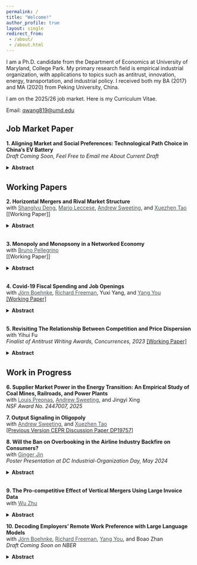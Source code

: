 ```yaml
---
permalink: /
title: "Welcome!"
author_profile: true
layout: single
redirect_from: 
 - /about/
 - /about.html
---
```


I am a Ph.D. candidate from the Department of Economics at University of Maryland, College Park. My primary research field is empirical industrial organization, with applications to topics such as antitrust, innovation, energy, transportation, and industrial policy. I received both my BA (2017) and MA (2020) from Peking University, China.

I am on the 2025/26 job market. Here is my Curriculum Vitae.

Email: <a href="mailto:qwang819@umd.edu">qwang819@umd.edu</a>

## Job Market Paper

**1. Aligning Market and Social Preferences: Technological Path Choice in China’s EV Battery**  
*Draft Coming Soon, Feel Free to Email me About Current Draft* 
  <details style="margin-bottom: 2rem;">
    <summary><strong>Abstract</strong></summary>
    <p>
    
    </p>
  </details>

## Working Papers

**2. Horizontal Mergers and Rival Market Structure**  
with <a href="https://www.shanglyudeng.com/" style="color: #494e52;">Shanglyu Deng</a>, <a href="https://www.marioleccese.com/" style="color: #494e52;">Mario Leccese</a>, <a href="http://www.asweeting.com/" style="color: #494e52;">Andrew Sweeting</a>, and <a href="https://www.xuezhentao.site" style="color: #494e52;">Xuezhen Tao</a>  
[[Working Paper]]
<details style="margin-bottom: 2rem;">
  <summary><strong>Abstract</strong></summary>
  <p style="text-align: justify;">
  Traditional measures of market concentration used when screening for anticom- petitive mergers, or applying structural presumptions, such as the market-level HHI, depend on the concentration of sales among non-merging rivals, as well as the shares of the merging parties. While the size of cost efficiencies needed to offset the market power effects of a merger, assuming static Nash equilibrium play both before and after a merger, depends only on the shares, characteristics and margins of the merging firms (Nocke and Whinston (2022)), we illustrate how, conditional on the shares and margins of the merging firms, rival market structure is often highly correlated with how rivals’ prices and outputs would change in response to changes in the prices or outputs of the parties, which in turn affects the profitability of mergers and the magnitude of any post-merger price and quantity changes when other efficiencies, or no efficiencies, are realized. We show that a simply calculated rival HHI measure is correlated with these changes for both price- and quantity-competition, for a variety of demand systems. We also illustrate how rival market structure can affect the incentives of a merged firm to engage in strategic behavior that may obscure the size of its realized efficiencies.
  </p>
</details>

**3. Monopoly and Monopsony in a Networked Economy**  
with <a href="https://www.brunopellegrino.com/" style="color: #494e52;">Bruno Pellegrino</a>  
[[Working Paper]]

 <details style="margin-bottom: 2rem;">
   <summary><strong>Abstract</strong></summary>
   <p style="text-align: justify;">
   This paper examines the joint welfare effects of monopoly and monopsony power in the U.S. economy, where firms often exert market power in both product and factor markets. We develop a general equilibrium framework that captures the network of firm interactions through supply chains, product competition, and labor markets. Using data on publicly traded firms, we estimate that combined market power reduced total surplus by 5.7% in 2015. Importantly, monopoly and monopsony effects are sub-additive. Furthermore, we find that accounting for monopsony in factor markets not only exacerbates the welfare damages of hypothetical mergers but also renders Cournot competition welfare-superior to Bertrand, highlighting the nuanced interplay of dual market power.
   </p>
 </details>

**4. Covid-19 Fiscal Spending and Job Openings**  
with <a href="https://jboehnke.com/" style="color: #494e52;">Jörn Boehnke</a>, <a href="https://freeman.scholars.harvard.edu/" style="color: #494e52;">Richard Freeman</a>, Yuxi Yang, and <a href="https://yangyou1.weebly.com/" style="color: #494e52;">Yang You</a>  
[[Working Paper]](https://yangyou1.weebly.com/uploads/1/3/3/8/133813498/job_market_s_reaction_to_covid_spending_v1.pdf)

 <details style="margin-bottom: 2rem;">
   <summary><strong>Abstract</strong></summary>
   <p style="text-align: justify;">
   We analyze a novel transaction-level pandemic-related government spending of $1.27 trillion and document that companies receiving more government funding experienced faster recovery in labor demand— a one percent increase in the award amount (0.48 million) led to 0.15% more job postings relative to the 2019 average. To gauge the magnitude, we find that a job posting response of one percent additional COVID spending is equivalent to a 1.55 percent revenue increase. New job creation mainly concentrates on transportation and construction industries and restores the occupation composition toward pre-COVID labor demand. However, further exploring the heterogeneity of job creation, we find that firms that receive more funding require only slightly lower education, and no evidence shows a stronger demand for on-site jobs or occupations with more in-person interaction. Our findings are consistent with the view that firms use government fiscal expenditure to insure themselves against the pandemic shocks and maintain standard employment structures, rather than disproportionately hiring necessary workers for COVID-19. 
   </p>
 </details>

**5. Revisiting The Relationship Between Competition and Price Dispersion**  
with Yihui Fu  
*Finalist of Antitrust Writing Awards, Concurrences, 2023*
[[Working Paper]](https://www.dropbox.com/scl/fi/cwe8wjpc9m2pyeo3v6frn/airline_price_dispersion.pdf?rlkey=x8mmmu6po61mmyfe6ltvksy0b&st=3qs6mtej&dl=0)

 <details style="margin-bottom: 2rem;">
   <summary><strong>Abstract</strong></summary>
   <p style="text-align: justify;">
   Using novel granular data covering price and booking information of flights in China, we test the theory that predicts how the competition will affect price dispersion. We complement past price dispersion studies by making two contributions: First, we accurately identify and isolate three types of price dispersion originating from either third-degree price discrimination or peak-lead pricing. Second, we test the relative contribution of industry-elasticity and cross-price elasticity to price dispersion. Results suggest that both cross-price elasticity and industry-elasticity are crucial in determining the relationship between price dispersion and competition. Consistent with Borenstein and Rose (1994), we find that more competition will increase both intertemporal price dispersion and across-date price dispersion but not the across-departure-time price dispersion. Buying tickets earlier and buying flights on non-popular dates benefit more from competition.
   </p>
 </details>


## Work in Progress

**6. Supplier Market Power in the Energy Transition: An Empirical Study of Coal Mines, Railroads, and Power Plants**  
with <a href="https://www.louispreonas.com/" style="color: #494e52;">Louis Preonas</a>, <a href="http://www.asweeting.com/" style="color: #494e52;">Andrew Sweeting</a>, and Jingyi Xing  
*NSF Award No. 2447007, 2025*

**7. Output Signaling in Oligopoly**  
with <a href="http://www.asweeting.com/" style="color: #494e52;">Andrew Sweeting</a>, and <a href="https://www.xuezhentao.site" style="color: #494e52;">Xuezhen Tao</a>  
[[Previous Version CEPR Discussion Paper DP19757]](https://cepr.org/publications/dp19757)

**8. Will the Ban on Overbooking in the Airline Industry Backfire on Consumers?**  
with <a href="https://www.gingerjin.com/" style="color: #494e52;">Ginger Jin</a>  
*Poster Presentation at DC Industrial-Organization Day, May 2024*

 <details style="margin-bottom: 2rem;">
   <summary><strong>Abstract</strong></summary>
   <p style="text-align: justify;">
   The practice of overselling, while contentious, has remained a legal strategy in the airline industry for a long time. On one hand, overselling exposes passengers to the risk of being involuntarily bumped from their flights. On the other hand, overselling enables airlines to keep efficient operations and maintain low fares. This paper aims to study the welfare implications of overselling, examine the potential effects of a ban on this practice and explore alternative remedies. We start with a reduced-form analysis, centering on the public relations debacle involving United Airlines (UA) in 2017. The results highlight a substantial increase in the lower end of UA's price distribution and a corresponding decrease in its load factor following a reduction in overselling. Subsequently, we construct a novel structural model that incorporates consumer considerations of bumping risk in their decision-making process, while carriers strategically leverage no-shows to facilitate overselling. Finally, we contemplate three counterfactual scenarios: the prohibition of overselling, heightened public awareness, and increased bumping compensation.

   </p>
 </details>

**9. The Pro-competitive Effect of Vertical Mergers Using Large Invoice Data**  
with <a href="https://www.sem.tsinghua.edu.cn/en/info/1216/7050.htm" style="color: #494e52;">Wu Zhu</a>  

 <details>
   <summary><strong>Abstract</strong></summary>
   <p style="text-align: justify;">

   </p>
 </details>

**10. Decoding Employers’ Remote Work Preference with Large Language Models**  
with <a href="https://jboehnke.com/" style="color: #494e52;">Jörn Boehnke</a>, <a href="https://freeman.scholars.harvard.edu/" style="color: #494e52;">Richard Freeman</a>, <a href="https://yangyou1.weebly.com/" style="color: #494e52;">Yang You</a>, and Boao Zhan  
*Draft Coming Soon on NBER*

 <details style="text-align: justify;">
   <summary><strong>Abstract</strong></summary>
   <p>

   </p>
 </details>
